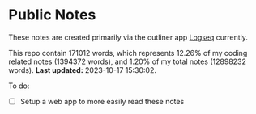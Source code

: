 # Public Notes

These notes are created primarily via the outliner app [Logseq](https://github.com/logseq/logseq) currently.

This repo contain 171012 words, which represents 12.26% of my coding related notes (1394372 words), and 1.20% of my total notes (12898232 words). **Last updated:** 2023-10-17 15:30:02. 

To do:

- [ ] Setup a web app to more easily read these notes

